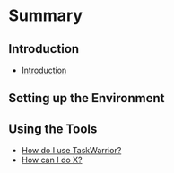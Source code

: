 # Summary

## Introduction
* [Introduction](README.md)

## Setting up the Environment

## Using the Tools

* [How do I use TaskWarrior?](first-question.md)
* [How can I do X?](second-question.md)